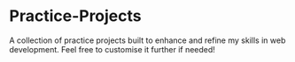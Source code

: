 # Practice-Projects
A collection of practice projects built to enhance and refine my skills in web development. Feel free to customise it further if needed!
